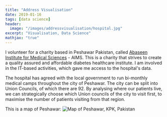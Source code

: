 ```yaml
---
title: "Address Visualisation"
date: 2019-01-16
tags: [data science]
header:
  image: "/images/addressvisualisation/hospital.jpg"
excerpt: "Visualisation, Data Science"
mathjax: "true"
---
```


I volunteer for a charity based in Peshawar Pakistan, called [Abaseen 
Institute for Medical Sciences](http://aimspk.abaseen.com) - AIMS. This 
is a charity that strives to create a quality assured and affordable 
diabetes healthcare institute. I am involved in the IT-based activities, 
which gave me access to the hospital's data. 

The hospital has agreed with the local government to run bi-monthly medical 
camps throughout the city of Peshawar. The city can be split into Union 
Councils, of which there are 92. By analysing where our patients live, we can 
strategically choose which Union councils of the city to visit first, to 
maximise the number of patients visiting from that region. 





This is a map of Peshawar:
<img src="{{ site.url }}{{ site.baseurl }}/images/addressvisualisation/peshmap.png" alt="Map of Peshawar, KPK, Pakistan">


